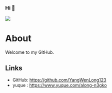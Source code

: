 ### Hi 👋

<!--
**YangWenLong123/YangWenLong123** is a ✨ _special_ ✨ repository because its `README.md` (this file) appears on your GitHub profile.

Here are some ideas to get you started:

- 🔭 I’m currently working on ...
- 🌱 I’m currently learning ...
- 👯 I’m looking to collaborate on ...
- 🤔 I’m looking for help with ...
- 💬 Ask me about ...
- 📫 How to reach me: ...
- 😄 Pronouns: ...
- ⚡ Fun fact: ...
-->
<img src = "https://vkceyugu.cdn.bspapp.com/VKCEYUGU-24a8791b-4615-4dfa-af84-73c65b54fbac/650bd502-9f67-4358-a254-ee389026455d.gif" >

# About

Welcome to my GitHub.

## Links
- GitHub: https://github.com/YangWenLong123
- yuque : https://www.yuque.com/along-n3gko
